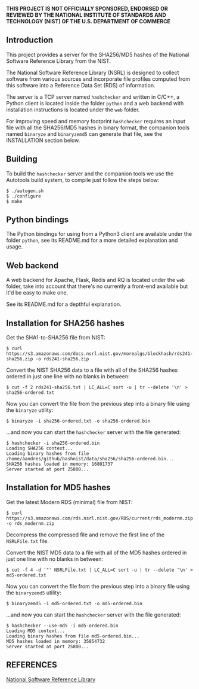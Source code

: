 **THIS PROJECT IS NOT OFFICIALLY SPONSORED, ENDORSED OR REVIEWED BY THE NATIONAL INSTITUTE OF STANDARDS AND TECHNOLOGY (NIST) OF THE U.S. DEPARTMENT OF COMMERCE**


## Introduction

This project provides a server for the SHA256/MD5 hashes of the National Software Reference Library from the NIST.

The National Software Reference Library (NSRL) is designed to collect software from various sources and incorporate file profiles computed from this software into a Reference Data Set (RDS) of information.

The server is a TCP server named `hashchecker` and written in C/C++, a Python client is located inside the folder `python` and a web backend with installation instructions is located under the `web` folder.

For improving speed and memory footprint `hashchecker` requires an input file with all the SHA256/MD5 hashes in binary format, the companion tools named `binaryze` and `binaryzemd5` can generate that file, see the INSTALLATION section below.

## Building

To build the `hashchecker` server and the companion tools we use the Autotools build system, to compile just follow the steps below:
```
$ ./autogen.sh
$ ./configure
$ make
```

## Python bindings

The Python bindings for using from a Python3 client are available under the folder `python`, see its README.md for a more detailed explanation and usage.

## Web backend

A web backend for Apache, Flask, Redis and RQ is located under the `web` folder, take into account that there's no currently a front-end available but it'd be easy to make one.

See its README.md for a depthful explanation.

## Installation for SHA256 hashes

Get the SHA1-to-SHA256 file from NIST:
```
$ curl https://s3.amazonaws.com/docs.nsrl.nist.gov/morealgs/blockhash/rds241-sha256.zip -o rds241-sha256.zip
```

Convert the NIST SHA256 data to a file with all of the SHA256 hashes ordered in
just one line with no blanks in between:
```
$ cut -f 2 rds241-sha256.txt | LC_ALL=C sort -u | tr --delete '\n' > sha256-ordered.txt
```

Now you can convert the file from the previous step into a binary file using
 the `binaryze` utility:
```
$ binaryze -i sha256-ordered.txt -o sha256-ordered.bin
```

...and now you can start the `hashchecker` server with the file generated:
```
$ hashchecker -i sha256-ordered.bin
Loading SHA256 context...
Loading binary hashes from file /home/aandres/github/hashnist/data/sha256/sha256-ordered.bin...
SHA256 hashes loaded in memory: 16801737
Server started at port 25800...
```

## Installation for MD5 hashes

Get the latest Modern RDS (minimal) file from NIST:
```
$ curl https://s3.amazonaws.com/rds.nsrl.nist.gov/RDS/current/rds_modernm.zip -o rds_modernm.zip
```
Decompress the compressed file and remove the first line of the `NSRLFile.txt` file.

Convert the NIST MD5 data to a file with all of the MD5 hashes ordered in
just one line with no blanks in between:
```
$ cut -f 4 -d '"' NSRLFile.txt | LC_ALL=C sort -u | tr --delete '\n' > md5-ordered.txt
```

Now you can convert the file from the previous step into a binary file using
 the `binaryzemd5` utility:
```
$ binaryzemd5 -i md5-ordered.txt -o md5-ordered.bin
```

...and now you can start the `hashchecker` server with the file generated:
```
$ hashchecker --use-md5 -i md5-ordered.bin
Loading MD5 context...
Loading binary hashes from file md5-ordered.bin...
MD5 hashes loaded in memory: 35854732
Server started at port 25800...
```

## REFERENCES

[National Software Reference Library](https://www.nist.gov/itl/ssd/software-quality-group/national-software-reference-library-nsrl)
